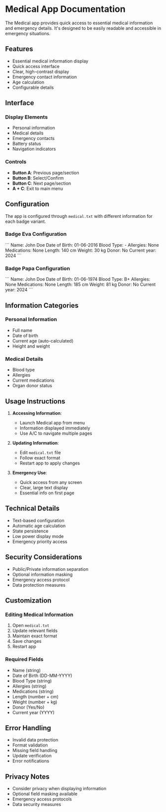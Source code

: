 # Medical App Documentation

The Medical app provides quick access to essential medical information and emergency details. It's designed to be easily readable and accessible in emergency situations.

## Features

- Essential medical information display
- Quick access interface
- Clear, high-contrast display
- Emergency contact information
- Age calculation
- Configurable details

## Interface

### Display Elements
- Personal information
- Medical details
- Emergency contacts
- Battery status
- Navigation indicators

### Controls
- **Button A**: Previous page/section
- **Button B**: Select/Confirm
- **Button C**: Next page/section
- **A + C**: Exit to main menu

## Configuration

The app is configured through `medical.txt` with different information for each badge variant.

### Badge Eva Configuration
\`\`\`
Name: John Doe
Date of Birth: 01-06-2016
Blood Type: -
Allergies: None
Medications: None
Length: 140 cm
Weight: 30 kg
Donor: No
Current year: 2024
\`\`\`

### Badge Papa Configuration
\`\`\`
Name: John Doe
Date of Birth: 01-06-1974
Blood Type: B+
Allergies: None
Medications: None
Length: 185 cm
Weight: 81 kg
Donor: No
Current year: 2024
\`\`\`

## Information Categories

### Personal Information
- Full name
- Date of birth
- Current age (auto-calculated)
- Height and weight

### Medical Details
- Blood type
- Allergies
- Current medications
- Organ donor status

## Usage Instructions

1. **Accessing Information**:
   - Launch Medical app from menu
   - Information displayed immediately
   - Use A/C to navigate multiple pages

2. **Updating Information**:
   - Edit `medical.txt` file
   - Follow exact format
   - Restart app to apply changes

3. **Emergency Use**:
   - Quick access from any screen
   - Clear, large text display
   - Essential info on first page

## Technical Details

- Text-based configuration
- Automatic age calculation
- State persistence
- Low power display mode
- Emergency priority access

## Security Considerations

- Public/Private information separation
- Optional information masking
- Emergency access protocol
- Data protection measures

## Customization

### Editing Medical Information
1. Open `medical.txt`
2. Update relevant fields
3. Maintain exact format
4. Save changes
5. Restart app

### Required Fields
- Name (string)
- Date of Birth (DD-MM-YYYY)
- Blood Type (string)
- Allergies (string)
- Medications (string)
- Length (number + cm)
- Weight (number + kg)
- Donor (Yes/No)
- Current year (YYYY)

## Error Handling

- Invalid data protection
- Format validation
- Missing field handling
- Update verification
- Error notifications

## Privacy Notes

- Consider privacy when displaying information
- Optional field masking available
- Emergency access protocols
- Data security measures 